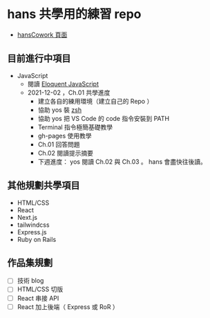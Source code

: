 # hans 共學用的練習 repo

- [hansCowork 頁面](https://trouvaille-magazine.github.io/hansCowork/)

## 目前進行中項目

- JavaScript
  - 閱讀 [Eloquent JavaScript](https://eloquentjavascript.net/)
  - 2021-12-02 ，Ch.01 共學進度
    - 建立各自的練用環境（建立自己的 Repo ）
    - 協助 yos 裝 [zsh](https://github.com/ohmyzsh/ohmyzsh/wiki/Installing-ZSH)
    - 協助 yos 把 VS Code 的 code 指令安裝到 PATH
    - Terminal 指令極簡基礎教學
    - gh-pages 使用教學
    - Ch.01 回答問題
    - Ch.02 閱讀提示摘要
    - 下週進度： yos 閱讀 Ch.02 與 Ch.03 。 hans 會盡快往後讀。

## 其他規劃共學項目

- HTML/CSS
- React
- Next.js
- tailwindcss
- Express.js
- Ruby on Rails

## 作品集規劃

- [ ] 技術 blog
- [ ] HTML/CSS 切版
- [ ] React 串接 API
- [ ] React 加上後端（ Express 或 RoR ）
